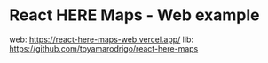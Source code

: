 # React HERE Maps - Web example

web: <https://react-here-maps-web.vercel.app/>
lib: <https://github.com/toyamarodrigo/react-here-maps>


